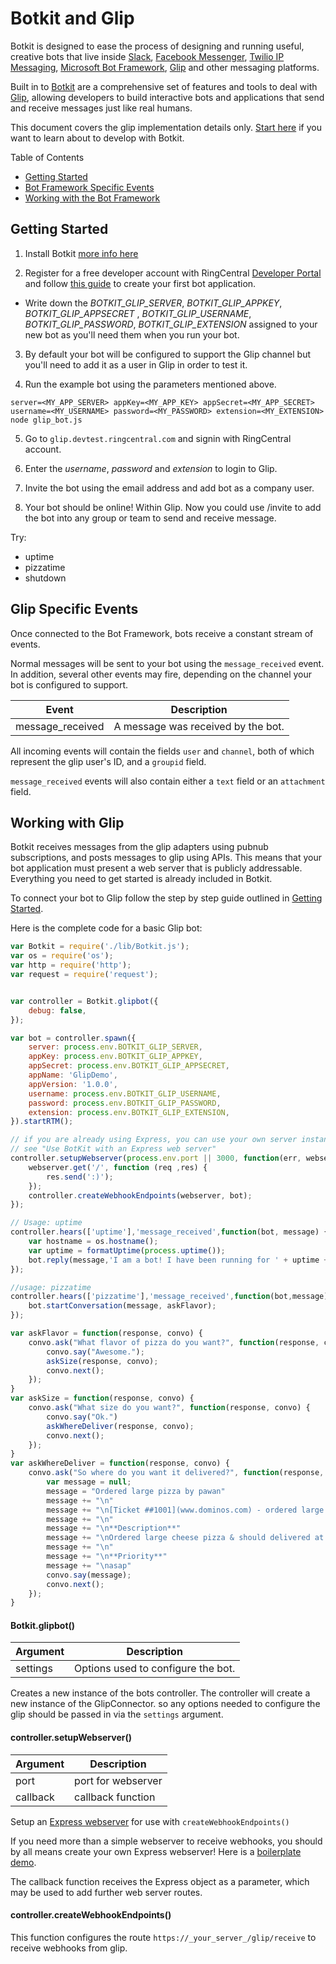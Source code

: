# Botkit and Glip

Botkit is designed to ease the process of designing and running useful, creative bots that live inside [Slack](http://slack.com), [Facebook Messenger](http://facebook.com), [Twilio IP Messaging](https://www.twilio.com/docs/api/ip-messaging), [Microsoft Bot Framework](https://botframework.com), [Glip](https://glip.com)
and other messaging platforms.

Built in to [Botkit](https://howdy.ai/botkit/) are a comprehensive set of features and tools to deal with [Glip](https://botframework.com), allowing developers to build interactive bots and applications that send and receive messages 
just like real humans.

This document covers the glip implementation details only. [Start here](readme.md) if you want to learn about to develop with Botkit.

Table of Contents

* [Getting Started](#getting-started)
* [Bot Framework Specific Events](#bot-framework-specific-events)
* [Working with the Bot Framework](#working-with-the-bot-framework)


## Getting Started

1) Install Botkit [more info here](readme.md#installation)

2) Register for a free developer account with RingCentral [Developer Portal](https://developers.ringcentral.com/login.html#/) and follow [this guide](https://developers.ringcentral.com/library/getting-started.html) to create your first bot application. 

* Write down the *BOTKIT_GLIP_SERVER*, *BOTKIT_GLIP_APPKEY*, *BOTKIT_GLIP_APPSECRET* , *BOTKIT_GLIP_USERNAME*, *BOTKIT_GLIP_PASSWORD*, *BOTKIT_GLIP_EXTENSION*  assigned to your new bot as you'll need them when you run your bot.

3) By default your bot will be configured to support the Glip channel but you'll need to add it as a user in Glip in order to test it. 

4) Run the example bot using the parameters mentioned above. 

```
server=<MY_APP_SERVER> appKey=<MY_APP_KEY> appSecret=<MY_APP_SECRET> username=<MY_USERNAME> password=<MY_PASSWORD> extension=<MY_EXTENSION>  node glip_bot.js 
```    

5) Go to `glip.devtest.ringcentral.com` and signin with RingCentral account. 
   
6) Enter the *username*, *password* and *extension* to login to Glip.
     
7) Invite the bot using the email address and add bot as a company user.

8) Your bot should be online! Within Glip. Now you could use /invite to add the bot into any group or team to send and receive message.

Try:
  * uptime
  * pizzatime
  * shutdown

## Glip Specific Events

Once connected to the Bot Framework, bots receive a constant stream of events.

Normal messages will be sent to your bot using the `message_received` event.  In addition, several other events may fire, depending on the channel your bot is configured to support.

| Event | Description
|--- |---
| message_received | A message was received by the bot. 

All incoming events will contain the fields `user` and `channel`, both of which represent the glip user's ID, and a `groupid` field.

`message_received` events will also contain either a `text` field or an `attachment` field.


## Working with Glip

Botkit receives messages from the glip adapters using pubnub subscriptions, and posts messages to glip using APIs. This means that your bot application must present a web server that is publicly addressable. Everything you need to get started is already included in Botkit.

To connect your bot to Glip follow the step by step guide outlined in [Getting Started](#getting-started).

Here is the complete code for a basic Glip bot:

```javascript
var Botkit = require('./lib/Botkit.js');
var os = require('os');
var http = require('http');
var request = require('request');


var controller = Botkit.glipbot({
    debug: false,
});

var bot = controller.spawn({
    server: process.env.BOTKIT_GLIP_SERVER,
    appKey: process.env.BOTKIT_GLIP_APPKEY,
    appSecret: process.env.BOTKIT_GLIP_APPSECRET,
    appName: 'GlipDemo',
    appVersion: '1.0.0',
    username: process.env.BOTKIT_GLIP_USERNAME,
    password: process.env.BOTKIT_GLIP_PASSWORD,
    extension: process.env.BOTKIT_GLIP_EXTENSION,
}).startRTM();

// if you are already using Express, you can use your own server instance...
// see "Use BotKit with an Express web server"
controller.setupWebserver(process.env.port || 3000, function(err, webserver){
    webserver.get('/', function (req ,res) {
        res.send(':)');
    });
    controller.createWebhookEndpoints(webserver, bot);
});

// Usage: uptime
controller.hears(['uptime'],'message_received',function(bot, message) {
    var hostname = os.hostname();
    var uptime = formatUptime(process.uptime());
    bot.reply(message,'I am a bot! I have been running for ' + uptime + ' on ' + hostname + '.');
});

//usage: pizzatime
controller.hears(['pizzatime'],'message_received',function(bot,message) {
    bot.startConversation(message, askFlavor);
});

var askFlavor = function(response, convo) {
    convo.ask("What flavor of pizza do you want?", function(response, convo) {
        convo.say("Awesome.");
        askSize(response, convo);
        convo.next();
    });
}
var askSize = function(response, convo) {
    convo.ask("What size do you want?", function(response, convo) {
        convo.say("Ok.")
        askWhereDeliver(response, convo);
        convo.next();
    });
}
var askWhereDeliver = function(response, convo) {
    convo.ask("So where do you want it delivered?", function(response, convo) {
        var message = null;
        message = "Ordered large pizza by pawan"
        message += "\n"
        message += "\n[Ticket ##1001](www.dominos.com) - ordered large pizza"
        message += "\n"
        message += "\n**Description**"
        message += "\nOrdered large cheese pizza & should delivered at home"
        message += "\n"
        message += "\n**Priority**"
        message += "\nasap"
        convo.say(message);
        convo.next();
    });
}
```
#### Botkit.glipbot()
| Argument | Description
|---  |---
| settings | Options used to configure the bot.  

Creates a new instance of the bots controller.  The controller will create a new instance of the GlipConnector. so any options needed to configure the glip should be passed in via the `settings` argument.

#### controller.setupWebserver()
| Argument | Description
|---  |---
| port | port for webserver
| callback | callback function

Setup an [Express webserver](http://expressjs.com/en/index.html) for
use with `createWebhookEndpoints()`

If you need more than a simple webserver to receive webhooks,
you should by all means create your own Express webserver! Here is a [boilerplate demo](https://github.com/mvaragnat/botkit-messenger-express-demo).

The callback function receives the Express object as a parameter,
which may be used to add further web server routes.

#### controller.createWebhookEndpoints()

This function configures the route `https://_your_server_/glip/receive`
to receive webhooks from glip.


